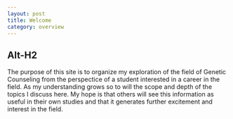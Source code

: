 ```yaml
---
layout: post
title: Welcome
category: overview
---
```



Alt-H2
------
The purpose of this site is to organize my exploration of the field of Genetic Counseling from the perspectice of a student interested in a career in the field. As my understanding grows so to will the scope and depth of the topics I discuss here. My hope is that others will see this information as useful in their own studies and that it generates further excitement and interest in the field.
